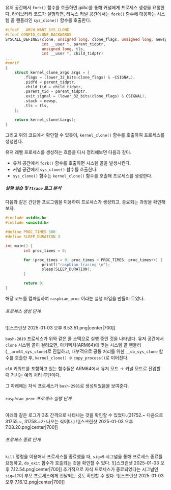 유저 공간에서 `fork()` 함수를 호출하면 *glibc*를 통해 커널에게 프로세스 생성을 요청한다. 라이브러리 코드가 실행되면, 리눅스 커널 공간에서는 `fork()` 함수에 대응하는 시스템 콜 핸들러인 `sys_clone()` 함수를 호출한다.
```C
#ifdef __ARCH_WANT_SYS_CLONE
#ifdef CONFIG_CLONE_BACKWARDS
SYSCALL_DEFINE5(clone, unsigned long, clone_flags, unsigned long, newsp, 
				int __user *, parent_tidptr, 
				unsigned long, tls, 
				int __user *, child_tidptr)
...
#endif
{
	struct kernel_clone_args args = {
		.flags = (lower_32_bits(clone_flags) & ~CSIGNAL),
		.pidfd = parent_tidptr,
		.child_tid = child_tidptr,
		.parent_tid = parent_tidptr,
		.exit_signal = (lower_32_bits(clone_flags) & CSIGNAL),
		.stack = newsp,
		.tls = tls,
	};

	return kernel_clone(&args);
}
```
그리고 위의 코드에서 확인할 수 있듯이, `kernel_clone()` 함수를 호출하여 프로세스를 생성한다.

유저 레벨 프로세스를 생성하는 흐름을 다시 정리해보면 다음과 같다.
- 유저 공간에서 `fork()` 함수를 호출하면 시스템 콜을 발생시킨다.
- 커널 공간에서 `sys_clone()` 함수를 호출한다.
- `sys_clone()` 함수는 `kernel_clone()` 함수를 호출해 프로세스를 생성한다.

##### 실행 실습 및 `ftrace` 로그 분석
다음과 같은 간단한 프로그램을 이용하여 프로세스가 생성되고, 종료되는 과정을 확인해보자.
```C
#include <stdio.h>
#include <unistd.h>

#define PROC_TIMES 500
#define SLEEP_DURATION 3

int main() {
        int proc_times = 0;

        for (proc_times = 0; proc_times < PROC_TIMES; proc_times++) {
                printf("raspbian tracing \n");
                sleep(SLEEP_DURATION);
        }

        return 0;
}
```
해당 코드를 컴파일하여 `raspbian_proc` 이라는 실행 파일을 만들어 두었다.
###### 프로세스 생성 단계
![[스크린샷 2025-01-03 오후 6.53.51.png|center|700]]

`bash-2819` 프로세스가 위와 같은 콜 스택으로 실행 중인 것을 나타낸다. 유저 공간에서 `clone` 시스템 콜이 걸려오면, 아키텍처(ARM64)에 맞는 시스템 콜 핸들러(`__arm64_sys_clone`)로 진입하고, 내부적으로 공통 처리를 위한 `__do_sys_clone` 함수를 호출한 후, `kernel_clone()` → `copy_process()`로 이어진다.

`el0` 키워드를 포함하고 있는 함수들은 ARM64에서 유저 모드 → 커널 모드로 진입할 때 거치는 예외 처리 루틴이다.
	
그 아래에는 자식 프로세스가 `bash-2981`로 생성되었음을 보여준다.

###### `raspbian_proc` 프로세스 실행 단계
아래와 같은 로그가 3초 간격으로 나타나는 것을 확인할 수 있었다.(31752.~ 다음으로 31755.~, 31758.~가 나오는 식이다.)
![[스크린샷 2025-01-03 오후 7.08.20.png|center|700]]

###### 프로세스 종료 단계
`kill` 명령을 이용해서 프로세스를 종료했을 때, `sig=9` 시그널을 통해 프로세스 종료를 요청하고, `do_exit` 함수가 호출되는 것을 확인할 수 있다.
![[스크린샷 2025-01-03 오후 7.12.54.png|center|700]]
추가적으로 자식 프로세스가 종료되었다는 시그널인 `sig=17`이 부모 프로세스에게 전달되는 것도 확인할 수 있다.
![[스크린샷 2025-01-03 오후 7.16.12.png|center|700]]